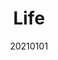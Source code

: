 ---
layout: post
comments: True
date: 20210101
title: Life
topics: [[[020 Knowledgebase]]]
tags: []
status: in-progress
---
